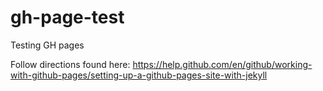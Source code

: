 # gh-page-test
Testing GH pages

Follow directions found here:
https://help.github.com/en/github/working-with-github-pages/setting-up-a-github-pages-site-with-jekyll
